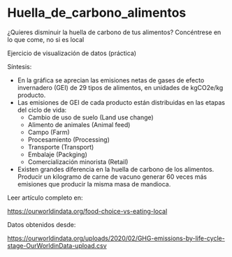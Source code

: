 # Huella_de_carbono_alimentos
¿Quieres disminuir la huella de carbono de tus alimentos? Concéntrese en lo que come, no si es local

Ejercicio de visualización de datos (práctica)

Síntesis:

- En la gráfica se aprecian las emisiones netas de gases de efecto invernadero (GEI) de 29 tipos de alimentos, en unidades de kgCO2e/kg producto.
- Las emisiones de GEI de cada producto están distribuidas en las etapas del ciclo de vida:
    - Cambio de uso de suelo (Land use change)
    - Alimento de animales (Animal feed)
    - Campo (Farm)
    - Procesamiento (Processing)
    - Transporte (Transport)
    - Embalaje (Packging)
    - Comercialización minorista (Retail)
- Existen grandes diferencia en la huella de carbono de los alimentos. Producir un kilogramo de carne de vacuno generar 60 veces más emisiones que producir la misma masa de mandioca.




Leer artículo completo en:

https://ourworldindata.org/food-choice-vs-eating-local

Datos obtenidos desde:

https://ourworldindata.org/uploads/2020/02/GHG-emissions-by-life-cycle-stage-OurWorldinData-upload.csv
